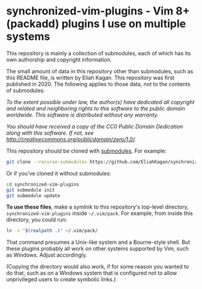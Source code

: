 # synchronized-vim-plugins - Vim 8+ (packadd) plugins I use on multiple systems

This repository is mainly a collection of submodules, each of which has its own
authorship and copyright information.

The small amount of data in this repository other than submodules, such as this
README file, is written by Eliah Kagan. This repository was first published in
2020. The following applies to those data, *not* to the contents of submodules:

*To the extent possible under law, the author(s) have dedicated all copyright
and related and neighboring rights to this software to the public domain
worldwide. This software is distributed without any warranty.*

*You should have received a copy of the CC0 Public Domain Dedication along with
this software. If not, see
<http://creativecommons.org/publicdomain/zero/1.0/>.*

This repository should be cloned with
[submodules](https://git-scm.com/book/en/v2/Git-Tools-Submodules). For example:

```sh
git clone --recurse-submodules https://github.com/EliahKagan/synchronized-vim-plugins
```

Or if you've cloned it without submodules:

```sh
cd synchronized-vim-plugins
git submodule init
git submodule update
```

**To use these files**, make a symlink to this repository's top-level
directory, `synchronized-vim-plugins` inside `~/.vim/pack`. For example, from
inside this directory, you could run:

```sh
ln -s "$(realpath .)" ~/.vim/pack/
```

That command presumes a Unix-like system and a Bourne-style shell. But these
plugins probably all work on other systems supported by Vim, such as Windows.
Adjust accordingly.

(Copying the directory would also work, if for some reason you wanted to do
that, such as on a Windows system that is configured not to allow unprivileged
users to create symbolic links.)

